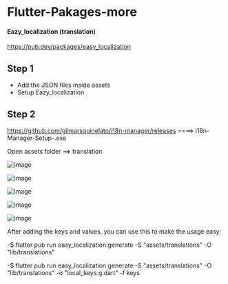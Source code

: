# Flutter-Pakages-more

#### Eazy_localization (translation)

https://pub.dev/packages/easy_localization

## Step 1
- Add the JSON files inside assets
- Setup Eazy_localization

## Step 2

https://github.com/gilmarsquinelato/i18n-manager/releases ====> i18n-Manager-Setup-<version>.exe

  Open assets folder ==> translation
  
  ![image](https://github.com/Ammar7077/Flutter-Pakages-more/assets/64936485/8b800781-f795-477a-9247-40a2fc13ef06)
  
  ![image](https://github.com/Ammar7077/Flutter-Pakages-more/assets/64936485/cccf02b1-116f-439a-ab04-4c23deecd182)

  ![image](https://github.com/Ammar7077/Flutter-Pakages-more/assets/64936485/d7fba83f-4bc6-4d89-9dd4-ef3035d45eda)

  ![image](https://github.com/Ammar7077/Flutter-Pakages-more/assets/64936485/6d9caeb3-43d7-42f2-b07b-0d495934f97a)

  ![image](https://github.com/Ammar7077/Flutter-Pakages-more/assets/64936485/1618b36a-1b2a-42f6-be79-f0d4d872ff1a)
  
  
  After adding the keys and values, you can use this to make the usage easy:
  
  -$ flutter pub run easy_localization:generate -S "assets/translations" -O "lib/translations"
  
  -$ flutter pub run easy_localization:generate -S "assets/translations" -O "lib/translations" -o "local_keys.g.dart" -f keys

